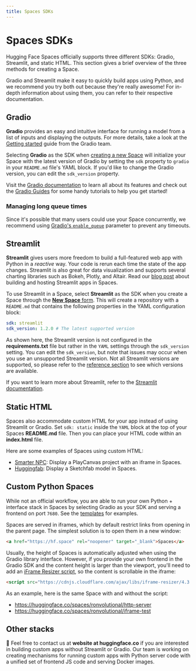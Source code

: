 ```yaml
---
title: Spaces SDKs
---
```


<h1>Spaces SDKs</h1>

Hugging Face Spaces officially supports three different SDKs: Gradio, Streamlit, and static HTML. This section gives a brief overview of the three methods for creating a Space.

Gradio and Streamlit make it easy to quickly build apps using Python, and we recommend you try both out because they're really awesome! For in-depth information about using them, you can refer to their respective documentation.

## Gradio

**Gradio** provides an easy and intuitive interface for running a model from a list of inputs and displaying the outputs. For more details, take a look at the [Getting started](https://gradio.app/getting_started/) guide from the Gradio team.

Selecting **Gradio** as the SDK when [creating a new Space](https://huggingface.co/new-space) will initialize your Space with the latest version of Gradio by setting the `sdk` property to `gradio` in your `README.md` file's YAML block. If you'd like to change the Gradio version, you can edit the `sdk_version` property.

Visit the [Gradio documentation](https://gradio.app/docs/) to learn all about its features and check out the [Gradio Guides](https://gradio.app/guides/) for some handy tutorials to help you get started!

### Managing long queue times

Since it's possible that many users could use your Space concurrently, we recommend using [Gradio's `enable_queue`](https://gradio.app/getting_started/#queuing-to-manage-long-inference-times) parameter to prevent any timeouts.

## Streamlit

**Streamlit** gives users more freedom to build a full-featured web app with Python in a *reactive* way. Your code is rerun each time the state of the app changes. Streamlit is also great for data visualization and supports several charting libraries such as Bokeh, Plotly, and Altair. Read our [blog post](https://huggingface.co/blog/streamlit-spaces) about building and hosting Streamlit apps in Spaces.

To use Streamlit in a Space, select **Streamlit** as the SDK when you create a Space through the [**New Space** form](https://huggingface.co/new-space). This will create a repository with a `README.md` that contains the following properties in the YAML configuration block:

```yaml
sdk: streamlit
sdk_version: 1.2.0 # The latest supported version
```

As shown here, the Streamlit version is not configured in the **requirements.txt** file but rather in the `YAML` settings through the `sdk_version` setting. You can edit the `sdk_version`, but note that issues may occur when you use an unsupported Streamlit version. Not all Streamlit versions are supported, so please refer to the [reference section](./spaces-reference) to see which versions are available.

If you want to learn more about Streamlit, refer to the [Streamlit documentation](https://docs.streamlit.io/).

## Static HTML

Spaces also accommodate custom HTML for your app instead of using Streamlit or Gradio. Set `sdk: static` inside the `YAML` block at the top of your Spaces **README.md** file. Then you can place your HTML code within an **index.html** file.

Here are some examples of Spaces using custom HTML:

* [Smarter NPC](https://huggingface.co/spaces/mishig/smarter_npc): Display a PlayCanvas project with an iframe in Spaces.
* [Huggingfab](https://huggingface.co/spaces/pierreant-p/huggingfab): Display a Sketchfab model in Spaces.

## Custom Python Spaces

While not an official workflow, you are able to run your own Python + interface stack in Spaces by selecting Gradio as your SDK and serving a frontend on port `7680`. See the [templates](https://huggingface.co/templates#spaces) for examples.

Spaces are served in iframes, which by default restrict links from opening in the parent page. The simplest solution is to open them in a new window:

```HTML
<a href="https://hf.space" rel="noopener" target="_blank">Spaces</a>
```

Usually, the height of Spaces is automatically adjusted when using the Gradio library interface. However, if you provide your own frontend in the Gradio SDK and the content height is larger than the viewport, you'll need to add an [iFrame Resizer script](https://cdnjs.com/libraries/iframe-resizer), so the content is scrollable in the iframe:

```HTML
<script src="https://cdnjs.cloudflare.com/ajax/libs/iframe-resizer/4.3.2/iframeResizer.contentWindow.min.js"></script>
```
As an example, here is the same Space with and without the script:
- https://huggingface.co/spaces/ronvolutional/http-server
- https://huggingface.co/spaces/ronvolutional/iframe-test

## Other stacks

💌 Feel free to contact us at **website at huggingface.co** if you are interested in building custom apps without Streamlit or Gradio. Our team is working on creating mechanisms for running custom apps with Python server code with a unified set of frontend JS code and serving Docker images.